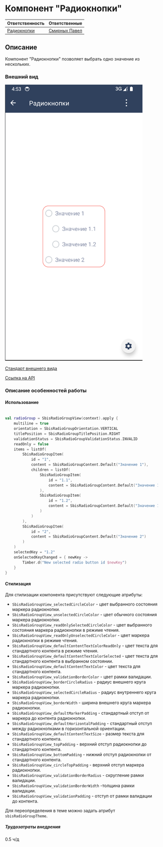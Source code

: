 # Компонент "Радиокнопки"
| Ответственность                                                                 | Ответственные                                                                       |
|---------------------------------------------------------------------------------|-------------------------------------------------------------------------------------|
| [Радиокнопки](https://online.sbis.ru/area/300bbb19-c63a-4614-88b9-fc961174a8e9) | [Смирных Павел](https://online.sbis.ru/person/9bbcd3ea-ccea-4c94-a883-19c0d1d0ce0f) |  

## Описание
Компонент "Радиокнопки" позволяет выбрать одно значение из нескольких.


### Внешний вид

![Варианты отображения](doc_resources/radio_group.png)

[Стандарт внешнего вида](https://www.figma.com/proto/huCYY2f1EDFdrQkGU9wyfU/%D0%A0%D0%B0%D0%B4%D0%B8%D0%BE%D0%BA%D0%BD%D0%BE%D0%BF%D0%BA%D0%B8?page-id=1%3A3&type=design&node-id=49-15623&t=PdVuRIltDcUPrZaW-0&scaling=min-zoom&starting-point-node-id=49%3A15623&hide-ui=1)

[Ссылка на API](https://dev.sbis.ru/article/2a3e87a1-df0d-444c-89d0-28cb93651c19)

### Описание особенностей работы

#### Использование

```kotlin

val radioGroup = SbisRadioGroupView(context).apply {
    multiline = true
    orientation = SbisRadioGroupOrientation.VERTICAL
    titlePosition = SbisRadioGroupTitlePosition.RIGHT
    validationStatus = SbisRadioGroupValidationStatus.INVALID
    readOnly = false
    items = listOf(
        SbisRadioGroupItem(
            id = "1",
            content = SbisRadioGroupContent.Default("Значение 1"),
            children = listOf(
                SbisRadioGroupItem(
                    id = "1.1",
                    content = SbisRadioGroupContent.Default("Значение 1.1")
                ),
                SbisRadioGroupItem(
                    id = "1.2",
                    content = SbisRadioGroupContent.Default("Значение 1.2")
                )
            )
        ),
        SbisRadioGroupItem(
            id = "2",
            content = SbisRadioGroupContent.Default("Значение 2")
        )
    )
    selectedKey = "1.2"
    onSelectedKeyChanged = { newKey ->
        Timber.d("New selected radio button id $newKey")
    }
}

```

#### Стилизация

Для стилизации компонента присутствуют следующие атрибуты:

 - `SbisRadioGroupView_selectedCircleColor` - цвет выбранного состояния маркера радиокнопки.
 - `SbisRadioGroupView_unselectedCircleColor` - цвет обычного состояния маркера радиокнопки.
 - `SbisRadioGroupView_readOnlySelectedCircleColor` - цвет выбранного состояния маркера радиокнопки в режиме чтения.
 - `SbisRadioGroupView_readOnlyUnselectedCircleColor` - цвет маркера радиокнопки в режиме чтения.
 - `SbisRadioGroupView_defaultContentTextColorReadOnly` - цвет текста для стандартного контента в режиме чтения.
 - `SbisRadioGroupView_defaultContentTextColorSelected` - цвет текста для стандартного контента в выбранном состоянии.
 - `SbisRadioGroupView_defaultContentTextColor` - цвет текста для стандартного контента.
 - `SbisRadioGroupView_validationBorderColor` - цвет рамки валидации.
 - `SbisRadioGroupView_borderCircleRadius` - радиус внешнего круга маркера радиокнопки.
 - `SbisRadioGroupView_selectedCircleRadius` - радиус внутреннего круга маркера радиокнопки.
 - `SbisRadioGroupView_borderWidth` - ширина внешнего круга маркера радиокнопки.
 - `SbisRadioGroupView_defaultMarkerPadding` - стандартный отступ от маркера до контента радиокнопки.
 - `SbisRadioGroupView_defaultHorizontalPadding` - стандартный отступ между радиокнопками в горизонтальной ориентации.
 - `SbisRadioGroupView_defaultContentTextSize` - размер текста для стандартного контента.
 - `SbisRadioGroupView_topPadding` - верхний отступ радиокнопки до стандартного контента.
 - `SbisRadioGroupView_bottomPadding` - нижний отступ радиокнопки от стандартного контента.
 - `SbisRadioGroupView_circleTopPadding` - верхний отступ маркера радиокнопки.
 - `SbisRadioGroupView_validationBorderRadius` - скругление рамки валидации.
 - `SbisRadioGroupView_validationBorderWidth` -толщина рамки валидации.
 - `SbisRadioGroupView_validationPadding` - отступ от рамки валидации до контента.

Для переопределения в теме можно задать атрибут `sbisRadioGroupTheme`.

##### Трудозатраты внедрения
0.5 ч/д